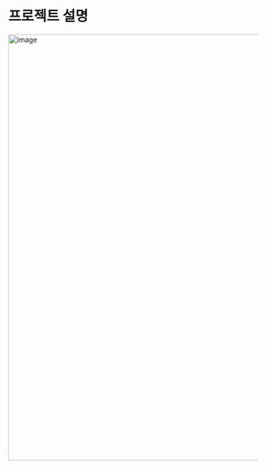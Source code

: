 # 프로젝트 설명

<img width="862" alt="image" src="https://user-images.githubusercontent.com/82345753/217802276-2ef8c25d-6ccb-4b6e-a835-fce91f4631a0.png">
